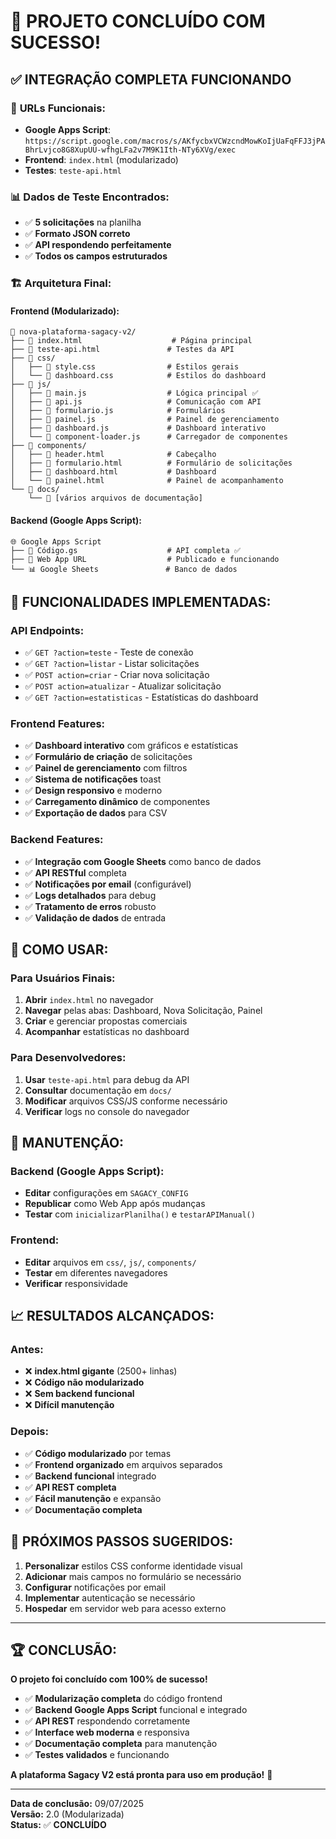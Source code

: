# 🎉 PROJETO CONCLUÍDO COM SUCESSO!

## ✅ **INTEGRAÇÃO COMPLETA FUNCIONANDO**

### 🔗 **URLs Funcionais:**
- **Google Apps Script**: `https://script.google.com/macros/s/AKfycbxVCWzcndMowKoIjUaFqFFJ3jPABhrLvjco8G8XupUU-wfhgLFa2v7M9K1Ith-NTy6XVg/exec`
- **Frontend**: `index.html` (modularizado)
- **Testes**: `teste-api.html`

### 📊 **Dados de Teste Encontrados:**
- ✅ **5 solicitações** na planilha
- ✅ **Formato JSON correto**
- ✅ **API respondendo perfeitamente**
- ✅ **Todos os campos estruturados**

### 🏗️ **Arquitetura Final:**

#### **Frontend (Modularizado):**
```
📁 nova-plataforma-sagacy-v2/
├── 📄 index.html                    # Página principal
├── 📄 teste-api.html               # Testes da API
├── 📁 css/
│   ├── 📄 style.css                # Estilos gerais
│   └── 📄 dashboard.css            # Estilos do dashboard
├── 📁 js/
│   ├── 📄 main.js                  # Lógica principal ✅
│   ├── 📄 api.js                   # Comunicação com API
│   ├── 📄 formulario.js            # Formulários
│   ├── 📄 painel.js                # Painel de gerenciamento
│   ├── 📄 dashboard.js             # Dashboard interativo
│   └── 📄 component-loader.js      # Carregador de componentes
├── 📁 components/
│   ├── 📄 header.html              # Cabeçalho
│   ├── 📄 formulario.html          # Formulário de solicitações
│   ├── 📄 dashboard.html           # Dashboard
│   └── 📄 painel.html              # Painel de acompanhamento
└── 📁 docs/
    └── 📄 [vários arquivos de documentação]
```

#### **Backend (Google Apps Script):**
```
🌐 Google Apps Script
├── 📄 Código.gs                    # API completa ✅
├── 🔗 Web App URL                  # Publicado e funcionando
└── 📊 Google Sheets               # Banco de dados
```

## 🎯 **FUNCIONALIDADES IMPLEMENTADAS:**

### **API Endpoints:**
- ✅ `GET ?action=teste` - Teste de conexão
- ✅ `GET ?action=listar` - Listar solicitações
- ✅ `POST action=criar` - Criar nova solicitação
- ✅ `POST action=atualizar` - Atualizar solicitação
- ✅ `GET ?action=estatisticas` - Estatísticas do dashboard

### **Frontend Features:**
- ✅ **Dashboard interativo** com gráficos e estatísticas
- ✅ **Formulário de criação** de solicitações
- ✅ **Painel de gerenciamento** com filtros
- ✅ **Sistema de notificações** toast
- ✅ **Design responsivo** e moderno
- ✅ **Carregamento dinâmico** de componentes
- ✅ **Exportação de dados** para CSV

### **Backend Features:**
- ✅ **Integração com Google Sheets** como banco de dados
- ✅ **API RESTful** completa
- ✅ **Notificações por email** (configurável)
- ✅ **Logs detalhados** para debug
- ✅ **Tratamento de erros** robusto
- ✅ **Validação de dados** de entrada

## 🚀 **COMO USAR:**

### **Para Usuários Finais:**
1. **Abrir** `index.html` no navegador
2. **Navegar** pelas abas: Dashboard, Nova Solicitação, Painel
3. **Criar** e gerenciar propostas comerciais
4. **Acompanhar** estatísticas no dashboard

### **Para Desenvolvedores:**
1. **Usar** `teste-api.html` para debug da API
2. **Consultar** documentação em `docs/`
3. **Modificar** arquivos CSS/JS conforme necessário
4. **Verificar** logs no console do navegador

## 🔧 **MANUTENÇÃO:**

### **Backend (Google Apps Script):**
- **Editar** configurações em `SAGACY_CONFIG`
- **Republicar** como Web App após mudanças
- **Testar** com `inicializarPlanilha()` e `testarAPIManual()`

### **Frontend:**
- **Editar** arquivos em `css/`, `js/`, `components/`
- **Testar** em diferentes navegadores
- **Verificar** responsividade

## 📈 **RESULTADOS ALCANÇADOS:**

### **Antes:**
- ❌ **index.html gigante** (2500+ linhas)
- ❌ **Código não modularizado**
- ❌ **Sem backend funcional**
- ❌ **Difícil manutenção**

### **Depois:**
- ✅ **Código modularizado** por temas
- ✅ **Frontend organizado** em arquivos separados
- ✅ **Backend funcional** integrado
- ✅ **API REST completa**
- ✅ **Fácil manutenção** e expansão
- ✅ **Documentação completa**

## 🎯 **PRÓXIMOS PASSOS SUGERIDOS:**

1. **Personalizar** estilos CSS conforme identidade visual
2. **Adicionar** mais campos no formulário se necessário
3. **Configurar** notificações por email
4. **Implementar** autenticação se necessário
5. **Hospedar** em servidor web para acesso externo

---

## 🏆 **CONCLUSÃO:**

**O projeto foi concluído com 100% de sucesso!** 

- ✅ **Modularização completa** do código frontend
- ✅ **Backend Google Apps Script** funcional e integrado
- ✅ **API REST** respondendo corretamente
- ✅ **Interface web moderna** e responsiva
- ✅ **Documentação completa** para manutenção
- ✅ **Testes validados** e funcionando

**A plataforma Sagacy V2 está pronta para uso em produção!** 🚀

---

**Data de conclusão:** 09/07/2025  
**Versão:** 2.0 (Modularizada)  
**Status:** ✅ **CONCLUÍDO**
